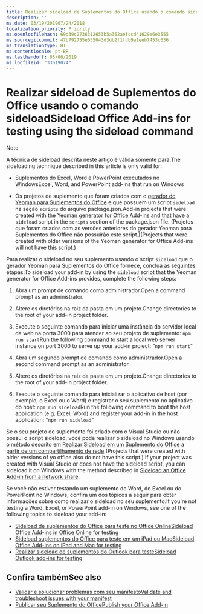 ```yaml
---
title: Realizar sideload de Suplementos do Office usando o comando sideload
description: ''
ms.date: 03/19/201907/24/2018
localization_priority: Priority
ms.openlocfilehash: 69d39c2736312653b5a362aefccd41629e6e3555
ms.sourcegitcommit: 47b792755e655043d3db2f1fdb9a1eeb7453c636
ms.translationtype: HT
ms.contentlocale: pt-BR
ms.lasthandoff: 05/06/2019
ms.locfileid: "33619074"
---
```

# <a name="sideload-office-add-ins-for-testing-using-the-sideload-command"></a><span data-ttu-id="65ac3-102">Realizar sideload de Suplementos do Office usando o comando sideload</span><span class="sxs-lookup"><span data-stu-id="65ac3-102">Sideload Office Add-ins for testing using the sideload command</span></span>
 
> [!NOTE]
> <span data-ttu-id="65ac3-103">A técnica de sideload descrita neste artigo é válida somente para:</span><span class="sxs-lookup"><span data-stu-id="65ac3-103">The sideloading technique described in this article is only valid for:</span></span>
> 
> - <span data-ttu-id="65ac3-104">Suplementos do Excel, Word e PowerPoint executados no Windows</span><span class="sxs-lookup"><span data-stu-id="65ac3-104">Excel, Word, and PowerPoint add-ins that run on Windows</span></span>
> 
> - <span data-ttu-id="65ac3-105">Os projetos de suplemento que foram criados com o [gerador do Yeoman para Suplementos do Office](https://github.com/OfficeDev/generator-office) e que possuem um script `sideload` na seção `scripts` do arquivo package.json.</span><span class="sxs-lookup"><span data-stu-id="65ac3-105">Add-in projects that were created with the [Yeoman generator for Office Add-ins](https://github.com/OfficeDev/generator-office) and that have a `sideload` script in the `scripts` section of the package.json file.</span></span> <span data-ttu-id="65ac3-106">(Projetos que foram criados com as versões anteriores do gerador Yeoman para Suplementos do Office não possuirão este script.)</span><span class="sxs-lookup"><span data-stu-id="65ac3-106">(Projects that were created with older versions of the Yeoman generator for Office Add-ins will not have this script.)</span></span>
 
<span data-ttu-id="65ac3-107">Para realizar o sideload no seu suplemento usando o script `sideload` que o gerador Yeoman para Suplementos do Office fornece, conclua as seguintes etapas:</span><span class="sxs-lookup"><span data-stu-id="65ac3-107">To sideload your add-in by using the `sideload` script that the Yeoman generator for Office Add-ins provides, complete the following steps:</span></span>

1. <span data-ttu-id="65ac3-108">Abra um prompt de comando como administrador.</span><span class="sxs-lookup"><span data-stu-id="65ac3-108">Open a command prompt as an administrator.</span></span>

2. <span data-ttu-id="65ac3-109">Altere os diretórios na raiz da pasta em um projeto.</span><span class="sxs-lookup"><span data-stu-id="65ac3-109">Change directories to the root of your add-in project folder.</span></span>

3. <span data-ttu-id="65ac3-110">Execute o seguinte comando para iniciar uma instância do servidor local da web na porta 3000 para atender ao seu projeto de suplemento: `npm run start`</span><span class="sxs-lookup"><span data-stu-id="65ac3-110">Run the following command to start a local web server instance on port 3000 to serve up your add-in project: "`npm run start`"</span></span>

4. <span data-ttu-id="65ac3-111">Abra um segundo prompt de comando como administrador.</span><span class="sxs-lookup"><span data-stu-id="65ac3-111">Open a second command prompt as an administrator.</span></span>

5. <span data-ttu-id="65ac3-112">Altere os diretórios na raiz da pasta em um projeto.</span><span class="sxs-lookup"><span data-stu-id="65ac3-112">Change directories to the root of your add-in project folder.</span></span>

6. <span data-ttu-id="65ac3-113">Execute o seguinte comando para inicializar o aplicativo de host (por exemplo, o Excel ou o Word) e registrar o seu suplemento no aplicativo do host: `npm run sideload`</span><span class="sxs-lookup"><span data-stu-id="65ac3-113">Run the following command to boot the host application (e.g. Excel, Word) and register your add-in in the host application: "`npm run sideload`"</span></span>

<span data-ttu-id="65ac3-114">Se o seu projeto de suplemento foi criado com o Visual Studio ou não possui o script sideload, você pode realizar o sideload no Windows usando o método descrito em [Realizar Sideload em um Suplemento do Office a partir de um compartilhamento de rede](create-a-network-shared-folder-catalog-for-task-pane-and-content-add-ins.md).</span><span class="sxs-lookup"><span data-stu-id="65ac3-114">(Projects that were created with older versions of yo office also do not have this script.) If your project was created with Visual Studio or does not have the sideload script, you can sideload it on Windows with the method described in [Sideload an Office Add-in from a network share](create-a-network-shared-folder-catalog-for-task-pane-and-content-add-ins.md).</span></span>

<span data-ttu-id="65ac3-115">Se você não estiver testando um suplemento do Word, do Excel ou do PowerPoint no Windows, confira um dos tópicos a seguir para obter informações sobre como realizar o sideload no seu suplemento:</span><span class="sxs-lookup"><span data-stu-id="65ac3-115">If you're not testing a Word, Excel, or PowerPoint add-in on Windows, see one of the following topics to sideload your add-in:</span></span>
 
- [<span data-ttu-id="65ac3-116">Sideload de suplementos do Office para teste no Office Online</span><span class="sxs-lookup"><span data-stu-id="65ac3-116">Sideload Office Add-ins in Office Online for testing</span></span>](sideload-office-add-ins-for-testing.md)
- [<span data-ttu-id="65ac3-117">Sideload suplementos do Office para teste em um iPad ou Mac</span><span class="sxs-lookup"><span data-stu-id="65ac3-117">Sideload Office Add-ins on iPad and Mac for testing</span></span>](sideload-an-office-add-in-on-ipad-and-mac.md)
- [<span data-ttu-id="65ac3-118">Realizar sideload de suplementos do Outlook para teste</span><span class="sxs-lookup"><span data-stu-id="65ac3-118">Sideload Outlook add-ins for testing</span></span>](/outlook/add-ins/sideload-outlook-add-ins-for-testing)

## <a name="see-also"></a><span data-ttu-id="65ac3-119">Confira também</span><span class="sxs-lookup"><span data-stu-id="65ac3-119">See also</span></span>

- [<span data-ttu-id="65ac3-120">Validar e solucionar problemas com seu manifesto</span><span class="sxs-lookup"><span data-stu-id="65ac3-120">Validate and troubleshoot issues with your manifest</span></span>](troubleshoot-manifest.md)
- [<span data-ttu-id="65ac3-121">Publicar seu Suplemento do Office</span><span class="sxs-lookup"><span data-stu-id="65ac3-121">Publish your Office Add-in</span></span>](../publish/publish.md)
